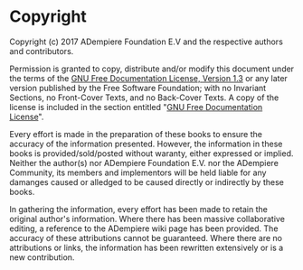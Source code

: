 # Copyright

Copyright \(c\) 2017 ADempiere Foundation E.V and the respective authors and contributors.

Permission is granted to copy, distribute and/or modify this document under the terms of the [GNU Free Documentation License, Version 1.3](https://www.gnu.org/licenses/fdl-1.3-standalone.html) or any later version published by the Free Software Foundation; with no Invariant Sections, no Front-Cover Texts, and no Back-Cover Texts. A copy of the license is included in the section entitled "[GNU Free Documentation License]()".

Every effort is made in the preparation of these books to ensure the accuracy of the information presented. However, the information in these books is provided/sold/posted without waranty, either expressed or implied. Neither the author\(s\) nor ADempiere Foundation E.V. nor the ADempiere Community, its members and implementors will be held liable for any damanges caused or alledged to be caused directly or indirectly by these books.

In gathering the information, every effort has been made to retain the original author's information. Where there has been massive collaborative editing, a reference to the ADempiere wiki page has been provided. The accuracy of these attributions cannot be guaranteed. Where there are no attributions or links, the information has been rewritten extensively or is a new contribution.

